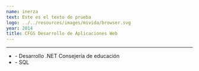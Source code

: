 ```yaml
---
name: inerza
text: Este es el texto de prueba
logo: ../../resources/images/mivida/browser.svg
year: 2014
title: CFGS Desarrollo de Aplicaciones Web
---
```


---

- \- Desarrollo .NET Consejería de educación
- \- SQL

